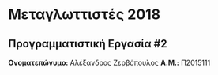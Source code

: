 # Μεταγλωττιστές 2018
## Προγραμματιστική Εργασία #2

**Ονοματεπώνυμο:** Αλέξανδρος Ζερβόπουλος
**Α.Μ.:** Π2015111


